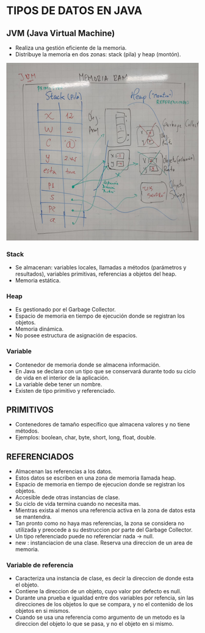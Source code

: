 # TIPOS DE DATOS EN JAVA

## JVM (Java Virtual Machine)
* Realiza una gestión eficiente de la memoria.
* Distribuye la memoria en dos zonas: stack (pila) y heap (montón).

![RAM](RAM.jpeg "RAM")

### Stack
* Se almacenan: variables locales, llamadas a métodos (parámetros y resultados), variables primitivas, referencias a objetos del heap. 
* Memoria estática.

### Heap 
* Es gestionado por el Garbage Collector.
* Espacio de memoria en tiempo de ejecución donde se registran los objetos.
* Memoria dinámica.
* No posee estructura de asignación de espacios.

### Variable
* Contenedor de memoria donde se almacena información.
* En Java se declara con un tipo que se conservará durante todo su ciclo de vida en el interior de la aplicación.
* La variable debe tener un nombre.
* Existen de tipo primitivo y referenciado.

## PRIMITIVOS
* Contenedores de tamaño específico que almacena valores y no tiene métodos.
* Ejemplos: boolean, char, byte, short, long, float, double.

## REFERENCIADOS
* Almacenan las referencias a los datos.
* Estos datos se escriben en una zona de memoria llamada heap.
* Espacio de memoria en tiempo de ejecucion donde se registran los objetos.
* Accesible dede otras instancias de clase.
* Su ciclo de vida termina cuando no necesita mas.
* Mientras exista al menos una referencia activa en la zona de datos esta se mantendra.
* Tan pronto como no haya mas referencias, la zona se considera no utilizada y preocede a su destruccion por parte del Garbage Collector.
* Un tipo referenciado puede no referenciar nada -> null.
* new : instanciacion de una clase. Reserva una direccion de un area de memoria.

### Variable de referencia 
* Caracteriza una instancia de clase, es decir la direccion  de donde esta el objeto.
* Contiene la direccion de un objeto, cuyo valor por defecto es null.
* Durante una prueba e igualdad entre dos variables por refencia, sin las direcciones de los objetos lo que se compara, y no el contenido de los objetos en si mismos.
* Cuando se usa una referencia como argumento de un metodo es la direccion del objeto lo que se pasa, y no el objeto en si mismo.